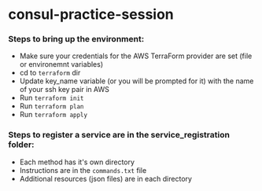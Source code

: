 # consul-practice-session

### Steps to bring up the environment:
* Make sure your credentials for the AWS TerraForm provider are set (file or environemnt variables)
* cd to `terraform` dir
* Update key_name variable (or you will be prompted for it) with the name of your ssh key pair in AWS
* Run `terraform init`
* Run `terraform plan`
* Run `terraform apply`

### Steps to register a service are in the service_registration folder:
* Each method has it's own directory
* Instructions are in the `commands.txt` file
* Additional resources (json files) are in each directory
